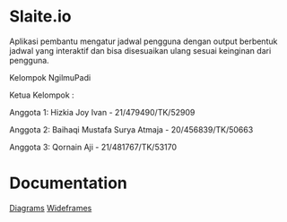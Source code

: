 # Slaite.io
Aplikasi pembantu mengatur jadwal pengguna dengan output berbentuk jadwal yang interaktif dan bisa disesuaikan ulang sesuai keinginan dari pengguna.

Kelompok NgilmuPadi

Ketua Kelompok : 

Anggota 1: Hizkia Joy Ivan - 21/479490/TK/52909

Anggota 2: Baihaqi Mustafa Surya Atmaja - 20/456839/TK/50663

Anggota 3: Qornain Aji - 21/481767/TK/53170

# Documentation
[Diagrams](./documentation/diagrams.md)
[Wideframes](./documentation/wideframe.md)